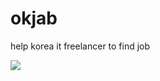 # okjab
help korea it freelancer to find job

![](https://user-images.githubusercontent.com/11155414/41949434-59ba3254-79fc-11e8-94af-873008f84900.jpg)
